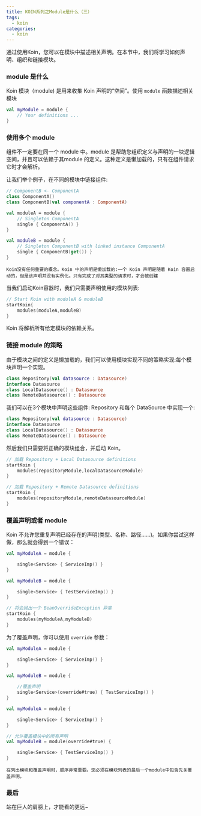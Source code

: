 ```yaml
---
title: KOIN系列之Module是什么（三）
tags:
  - koin
categories:
  - koin
---
```


通过使用Koin，您可以在模块中描述相关声明。在本节中，我们将学习如何声明、组织和链接模块。

### module 是什么

Koin 模块（module) 是用来收集 Koin 声明的“空间”。使用 `module` 函数描述相关模块

```kotlin
val myModule = module {
    // Your definitions ...
}

```

### 使用多个 module

组件不一定要在同一个 module 中。module 是帮助您组织定义与声明的一块逻辑空间，并且可以依赖于其module 的定义。这种定义是懒加载的，只有在组件请求它时才会解析。

让我们举个例子，在不同的模块中链接组件:

```kotlin
// ComponentB <- ComponentA
class ComponentA()
class ComponentB(val componentA : ComponentA)

val moduleA = module {
    // Singleton ComponentA
    single { ComponentA() }
}

val moduleB = module {
    // Singleton ComponentB with linked instance ComponentA
    single { ComponentB(get()) }
}

```

`Koin没有任何重要的概念。Koin 中的声明是懒加载的:一个 Koin 声明是随着 Koin 容器启动的，但是该声明并没有实例化。只有完成了对其类型的请求时，才会被创建`

当我们启动Koin容器时，我们只需要声明使用的模块列表:

```kotlin
// Start Koin with moduleA & moduleB
startKoin{
    modules(moduleA,moduleB)
}
```

Koin 将解析所有给定模块的依赖关系。

### 链接 module 的策略

由于模块之间的定义是懒加载的，我们可以使用模块实现不同的策略实现:每个模块声明一个实现。

```kotlin
class Repository(val datasource : Datasource)
interface Datasource
class LocalDatasource() : Datasource
class RemoteDatasource() : Datasource
```

我们可以在3个模块中声明这些组件: Repository 和每个 DataSource 中实现一个:

```kotlin
class Repository(val datasource : Datasource)
interface Datasource
class LocalDatasource() : Datasource
class RemoteDatasource() : Datasource
```

然后我们只需要将正确的模块组合，并启动 Koin。

```kotlin
// 加载 Repository + Local Datasource definitions
startKoin {
    modules(repositoryModule,localDatasourceModule)
}

// 加载 Repository + Remote Datasource definitions
startKoin {
    modules(repositoryModule,remoteDatasourceModule)
}
```

### 覆盖声明或者 module

Koin 不允许您重复声明已经存在的声明(类型、名称、路径……)。如果你尝试这样做，那么就会得到一个错误：

```kotlin
val myModuleA = module {

    single<Service> { ServiceImp() }
}

val myModuleB = module {

    single<Service> { TestServiceImp() }
}

// 将会抛出一个 BeanOverrideException 异常
startKoin {
    modules(myModuleA,myModuleB)
}
```

为了覆盖声明，你可以使用 `override` 参数：

```kotlin
val myModuleA = module {

    single<Service> { ServiceImp() }
}

val myModuleB = module {

    //覆盖声明
    single<Service>(override#true) { TestServiceImp() }
}
```

```kotlin
val myModuleA = module {

    single<Service> { ServiceImp() }
}

// 允许覆盖模块中的所有声明
val myModuleB = module(override#true) {

    single<Service> { TestServiceImp() }
}
```

`在列出模块和覆盖声明时，顺序非常重要。您必须在模块列表的最后一个module中包含先关覆盖声明。`

### 最后

站在巨人的肩膀上，才能看的更远~
